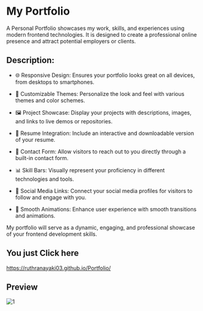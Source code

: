 # My Portfolio
A Personal Portfolio showcases my work, skills, and experiences using modern frontend technologies. It is designed to create a professional online presence and attract potential employers or clients.

## Description:

- 🌐 Responsive Design: Ensures your portfolio looks great on all devices, from desktops to smartphones.

- 🎨 Customizable Themes: Personalize the look and feel with various themes and color schemes.

- 🖼️ Project Showcase: Display your projects with descriptions, images, and links to live demos or repositories.

- 📄 Resume Integration: Include an interactive and downloadable version of your resume.

- 📧 Contact Form: Allow visitors to reach out to you directly through a built-in contact form.

- 📊 Skill Bars: Visually represent your proficiency in different technologies and tools.

- 🔗 Social Media Links: Connect your social media profiles for visitors to follow and engage with you.

- 🚀 Smooth Animations: Enhance user experience with smooth transitions and animations.

My portfolio will serve as a dynamic, engaging, and professional showcase of your frontend development skills.
## You just Click here
https://ruthranayaki03.github.io/Portfolio/

## Preview
![1](https://github.com/user-attachments/assets/175bcdfc-07c5-4b5e-b714-3434ccb5047d)

